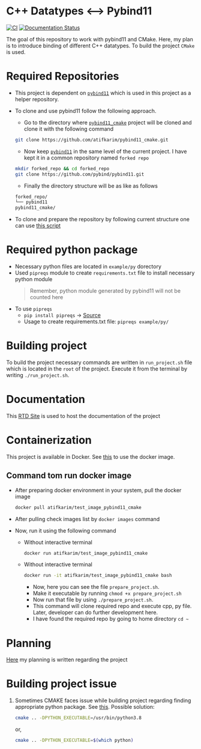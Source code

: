 C++ Datatypes <--> Pybind11
===========================

[![CI](https://github.com/atifkarim/pybind11_cmake/actions/workflows/ci.yml/badge.svg?branch=main)](https://github.com/atifkarim/pybind11_cmake/actions/workflows/ci.yml)
[![Documentation Status](https://readthedocs.org/projects/pybind11-cmake/badge/?version=latest)](https://pybind11-cmake.readthedocs.io/en/latest/?badge=latest)


The goal of this repository to work with pybind11 and CMake. Here, my plan is to introduce binding of different C++ datatypes. To build the project `CMake` is used. 

# Required Repositories

- This project is dependent on [`pybind11`](https://github.com/pybind/pybind11/tree/master) which is used in this project as a helper repository.
- To clone and use pybind11 follow the following approach.
    - Go to the directory where [`pybind11_cmake`](https://github.com/atifkarim/pybind11_cmake) project will be cloned and clone it with the following command
    ```sh
    git clone https://github.com/atifkarim/pybind11_cmake.git
    ```

    - Now keep  [`pybind11`](https://github.com/pybind/pybind11/tree/master) in the same level of the current project. I have kept it in a common repository named `forked repo`
    ```sh
    mkdir forked_repo && cd forked_repo
    git clone https://github.com/pybind/pybind11.git
    ```
    - Finally the directory structure will be as like as follows
    ```sh
    forked_repo/
    └── pybind11
    pybind11_cmake/
    ```
- To clone and prepare the repository by following current structure one can use [this script](https://github.com/atifkarim/pybind11_cmake/blob/main/prepare_project.sh)

# Required python package

- Necessary python files are located in `example/py` dorectory
- Used `pipreqs` module to create `requirements.txt` file to install necessary python module
  > Remember, python module generated by pybind11 will not be counted here
- To use `pipreqs`
  - `pip install pipreqs` -> [Source](https://github.com/bndr/pipreqs)
  - Usage to create requirements.txt file: `pipreqs example/py/`

# Building project

To build the project necessary commands are written in `run_project.sh` file which is located in the `root` of the project. Execute it from the terminal by writing `./run_project.sh`.

# Documentation

This [RTD Site](https://pybind11-cmake.readthedocs.io/en/latest/) is used to host the documentation of the project

# Containerization

This project is available in Docker. See [this](https://hub.docker.com/r/atifkarim/test_image_pybind11_cmake) to use the docker image.

## Command tom run docker image

- After preparing docker environment in your system, pull the docker image
  ```sh
  docker pull atifkarim/test_image_pybind11_cmake
  ```
- After pulling check images list by `docker images` command
- Now, run it using the following command
      
  - Without interactive terminal
    ```sh
    docker run atifkarim/test_image_pybind11_cmake
    ```
  - Without interactive terminal
    ```sh
    docker run -it atifkarim/test_image_pybind11_cmake bash
    ```
      - Now, here you can see the file `prepare_project.sh`.
      - Make it executable by running `chmod +x prepare_project.sh`
      - Now run that file by using `./prepare_project.sh`.
      - This command will clone required repo and execute cpp, py file. Later, developer can do further development here.
      - I have found the required repo by going to home directory `cd ~`


# Planning

[Here](ToDo.md) my planning is written regarding the project

# Building project issue

1. Sometimes CMAKE faces issue while building project regarding finding appropriate python package. See [this](https://github.com/pybind/pybind11/issues/2154). Possible solution:

    ```sh
    cmake .. -DPYTHON_EXECUTABLE=/usr/bin/python3.8
    ```
    or,
    ```sh
    cmake .. -DPYTHON_EXECUTABLE=$(which python)
    ```
